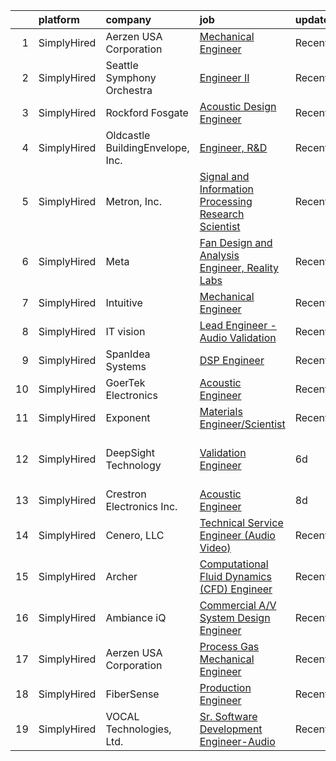 

|    | platform    | company                          | job                                                                                                                                                                | update_time   | location                     |
|---:|:------------|:---------------------------------|:-------------------------------------------------------------------------------------------------------------------------------------------------------------------|:--------------|:-----------------------------|
|  1 | SimplyHired | Aerzen USA Corporation           | [Mechanical Engineer](https://www.simplyhired.com/job/RofLO5SRyVfUo3mGhkpQLfQ2c96hj3Vz5k9ZxjA47c0u0xShpN3r6w?q=acoustic+engineer)                                  | Recently      | Coatesville, PA              |
|  2 | SimplyHired | Seattle Symphony Orchestra       | [Engineer II](https://www.simplyhired.com/job/lR8ciRfsuOt9XxlQkQ5T3Uu7yM62WpqVFFnO7tsl2nZVhD8o2dZIkA?q=acoustic+engineer)                                          | Recently      | Seattle, WA                  |
|  3 | SimplyHired | Rockford Fosgate                 | [Acoustic Design Engineer](https://www.simplyhired.com/job/SD7WGheU6u4QKE4RNnOUyGEYqSzuMNGOEALp8R8aHjss43-57y_jQQ?q=acoustic+engineer)                             | Recently      | Tempe, AZ                    |
|  4 | SimplyHired | Oldcastle BuildingEnvelope, Inc. | [Engineer, R&D](https://www.simplyhired.com/job/_WglUpE8SthNPPWx-eB5zsUZNCM_zyVkJFrg70BjDNI888PWAFdQ6A?q=acoustic+engineer)                                        | Recently      | Terrell, TX                  |
|  5 | SimplyHired | Metron, Inc.                     | [Signal and Information Processing Research Scientist](https://www.simplyhired.com/job/nbxJwB9olJjYAR0hWeAhK7vP6d1Gqr0j7fpW92V17fipnvozRklw-Q?q=acoustic+engineer) | Recently      | Reston, VA                   |
|  6 | SimplyHired | Meta                             | [Fan Design and Analysis Engineer, Reality Labs](https://www.simplyhired.com/job/7tK0jlaUB3nwR4D5LXHwXHBrA03xVjVc6uRnSFoWWKfUuXqMb9eFvg?q=acoustic+engineer)       | Recently      | Sunnyvale, CA                |
|  7 | SimplyHired | Intuitive                        | [Mechanical Engineer](https://www.simplyhired.com/job/UkdpbE-55kkXFUaEpMn4PU0_0Nteiq1YAq6P2XpwGR8kby5KzTXHDA?q=acoustic+engineer)                                  | Recently      | Sunnyvale, CA                |
|  8 | SimplyHired | IT vision                        | [Lead Engineer - Audio Validation](https://www.simplyhired.com/job/96rwL7K4uYEAuzNvmMNrqDD6-jiERNygNKTNzscemZGyiIznkU9x_Q?q=acoustic+engineer)                     | Recently      | Sunnyvale, CA                |
|  9 | SimplyHired | SpanIdea Systems                 | [DSP Engineer](https://www.simplyhired.com/job/AktQKPOKbKYf2NwUSp4tNJI0FRIC4zCSOssbnlxukcpawzdRZ9gypg?q=acoustic+engineer)                                         | Recently      | Santa Clara, CA              |
| 10 | SimplyHired | GoerTek Electronics              | [Acoustic Engineer](https://www.simplyhired.com/job/6PCRn1TvdVHUtgaBVR0h94emv2uxOzR_4uSK_IuRvsCPjwVVty_QTg?q=acoustic+engineer)                                    | Recently      | Santa Clara, CA              |
| 11 | SimplyHired | Exponent                         | [Materials Engineer/Scientist](https://www.simplyhired.com/job/Nd00ZSagXJbZNBSY-tTdyC7bElLD5iBxOw07IKjI_trWC7iWKpqSLw?q=acoustic+engineer)                         | Recently      | Menlo Park, CA               |
| 12 | SimplyHired | DeepSight Technology             | [Validation Engineer](https://www.simplyhired.com/job/UbdDf3u51S_yB0ugqlxMd3l459kby8QRqkN_Ndx0eqpD_VJE6mxRqg?q=acoustic+engineer)                                  | 6d            | Santa Clara, CA +8 locations |
| 13 | SimplyHired | Crestron Electronics Inc.        | [Acoustic Engineer](https://www.simplyhired.com/job/uDcHyPuCCMd4UTCgZDCBWIoA9DHwtrbHmdcRdk5qibOzed3jTu0Jww?q=acoustic+engineer)                                    | 8d            | Rockleigh, NJ                |
| 14 | SimplyHired | Cenero, LLC                      | [Technical Service Engineer (Audio Video)](https://www.simplyhired.com/job/tXNP9SIFHE68oqwzCnwlw5lWP5b-KDmVE6ZGj3KXoiUPRStXTOIWOA?q=acoustic+engineer)             | Recently      | Malvern, PA                  |
| 15 | SimplyHired | Archer                           | [Computational Fluid Dynamics (CFD) Engineer](https://www.simplyhired.com/job/dr7MekdYT7ABw80Ve_0xitFp-SqHgj6yo8LNOnhbdJ2POjU92lscRg?q=acoustic+engineer)          | Recently      | San Jose, CA                 |
| 16 | SimplyHired | Ambiance iQ                      | [Commercial A/V System Design Engineer](https://www.simplyhired.com/job/2ZvQ0AAB_PHLSBTRRyKWB9RHyvvFaFpmURbxKcf-3idejUAUoE6J3g?q=acoustic+engineer)                | Recently      | Remote                       |
| 17 | SimplyHired | Aerzen USA Corporation           | [Process Gas Mechanical Engineer](https://www.simplyhired.com/job/xN82D2ldkvBYb4PtgnB4KkykMDmGT0E6M_VEgBLnaxuquGMSr80cMQ?q=acoustic+engineer)                      | Recently      | Coatesville, PA              |
| 18 | SimplyHired | FiberSense                       | [Production Engineer](https://www.simplyhired.com/job/dwL_8e91zB_eryUuJ71jJL7nQ1upVKLCVH_qa9cTZ9OzvjY9QEabpw?q=acoustic+engineer)                                  | Recently      | Texas City, TX               |
| 19 | SimplyHired | VOCAL Technologies, Ltd.         | [Sr. Software Development Engineer-Audio](https://www.simplyhired.com/job/kpBPy4gC5JKz3iW7wavNNuBNQHbAB7kPGhLva0wO5YpdpWaElHWt-A?q=acoustic+engineer)              | Recently      | Amherst, NY                  |